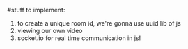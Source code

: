 #stuff to implement:
1. to create a unique room id, we're gonna use uuid lib of js
2. viewing our own video
3. socket.io for real time communication in js!